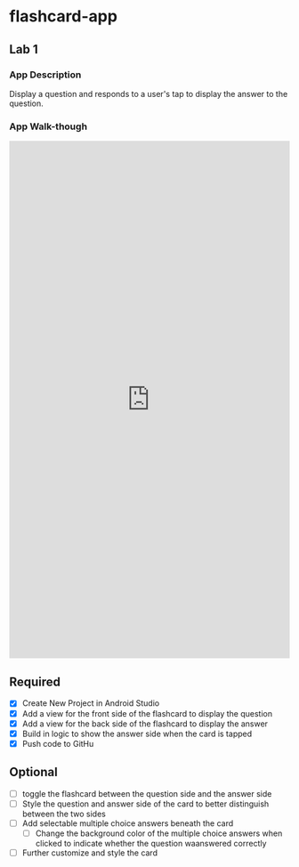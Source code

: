 # flashcard-app

## Lab 1

### App Description
Display a question and responds to a user's tap to display the answer to the question.


### App Walk-though

<div style="position: relative; padding-bottom: 184.6153846153846%; height: 0;"><iframe src="https://www.loom.com/embed/6a1162de7ac94f41b363baccfaabcb11" frameborder="0" webkitallowfullscreen mozallowfullscreen allowfullscreen style="position: absolute; top: 0; left: 0; width: 100%; height: 100%;"></iframe></div>

## Required
- [x] Create New Project in Android Studio
- [x] Add a view for the front side of the flashcard to display the question
- [x] Add a view for the back side of the flashcard to display the answer
- [x] Build in logic to show the answer side when the card is tapped
- [x] Push code to GitHu
## Optional
- [ ] toggle the flashcard between the question side and the answer side
- [ ] Style the question and answer side of the card to better distinguish between the two sides
- [ ] Add selectable multiple choice answers beneath the card
   - [ ] Change the background color of the multiple choice answers when clicked to indicate whether the question waanswered correctly
- [ ] Further customize and style the card
